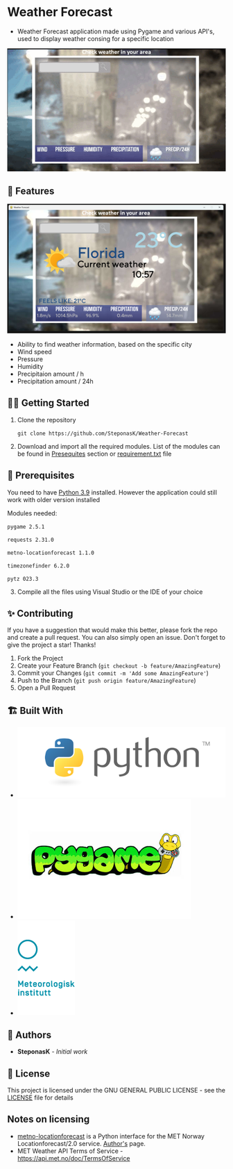 # Weather Forecast
* Weather Forecast application made using Pygame and various API's, used to display weather consing for a specific location

![menu_gif](Readme_resources/menu_gif.gif)



## 💪 Features
 ![menu2_picture](Readme_resources/menu2.png)
- Ability to find weather information, based on the specific city
- Wind speed
- Pressure
- Humidity
- Precipitaion amount / h
- Precipitation amount / 24h

## 👨‍💻 Getting Started    
1. Clone the repository
    ```
    git clone https://github.com/SteponasK/Weather-Forecast
    ```
2. Download and import all  the required modules. List of the modules can be found in [Presequites](#prerequisites) section or [requirement.txt](requirements.txt) file

<a id="prerequisites"></a>
## 📖 Prerequisites 
You need to have [Python 3.9](https://www.python.org/downloads/release/python-390/) installed. However the application could still work with older version installed

Modules needed:
```
pygame 2.5.1
```
```
requests 2.31.0
```
```
metno-locationforecast 1.1.0
```
```
timezonefinder 6.2.0
```
```
pytz 023.3
```

3. Compile all the files using Visual Studio or the IDE of your choice

## ✨ Contributing

If you have a suggestion that would make this better, please fork the repo and create a pull request. You can also simply open an issue.
Don't forget to give the project a star! Thanks!

1. Fork the Project
2. Create your Feature Branch (`git checkout -b feature/AmazingFeature`)
3. Commit your Changes (`git commit -m 'Add some AmazingFeature'`)
4. Push to the Branch (`git push origin feature/AmazingFeature`)
5. Open a Pull Request

## 🏗️ Built With

* [![Python](Readme_resources/python.png)](https://www.python.org/downloads/)
*  [![Pygame](Readme_resources/pygame.jpg)](https://www.pygame.org/download.shtml)
* [![MET_API](Readme_resources/met_api.png)](https://api.met.no/)

## 👑 Authors

* **SteponasK** - *Initial work* 

## 📜 License

This project is licensed under the GNU GENERAL PUBLIC LICENSE - see the [LICENSE](LICENSE) file for details

## Notes on licensing
 * [metno-locationforecast](https://github.com/Rory-Sullivan/metno-locationforecast) is a Python interface for the MET Norway Locationforecast/2.0 service. [Author's](https://github.com/Rory-Sullivan) page.
* MET Weather API Terms of Service - https://api.met.no/doc/TermsOfService

